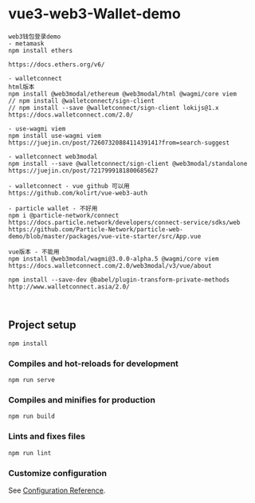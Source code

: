 # vue3-web3-Wallet-demo

```
web3钱包登录demo
- metamask
npm install ethers

https://docs.ethers.org/v6/

- walletconnect
html版本
npm install @web3modal/ethereum @web3modal/html @wagmi/core viem
// npm install @walletconnect/sign-client
// npm install --save @walletconnect/sign-client lokijs@1.x
https://docs.walletconnect.com/2.0/

- use-wagmi viem
npm install use-wagmi viem
https://juejin.cn/post/7260732088411439141?from=search-suggest

- walletconnect web3modal
npm install --save @walletconnect/sign-client @web3modal/standalone
https://juejin.cn/post/7217999181800685627

- walletconnect - vue github 可以用
https://github.com/kolirt/vue-web3-auth

- particle wallet - 不好用
npm i @particle-network/connect
https://docs.particle.network/developers/connect-service/sdks/web
https://github.com/Particle-Network/particle-web-demo/blob/master/packages/vue-vite-starter/src/App.vue

vue版本 - 不能用
npm install @web3modal/wagmi@3.0.0-alpha.5 @wagmi/core viem
https://docs.walletconnect.com/2.0/web3modal/v3/vue/about

npm install --save-dev @babel/plugin-transform-private-methods
http://www.walletconnect.asia/2.0/



```

## Project setup

```
npm install
```

### Compiles and hot-reloads for development

```
npm run serve
```

### Compiles and minifies for production

```
npm run build
```

### Lints and fixes files

```
npm run lint
```

### Customize configuration

See [Configuration Reference](https://cli.vuejs.org/config/).
